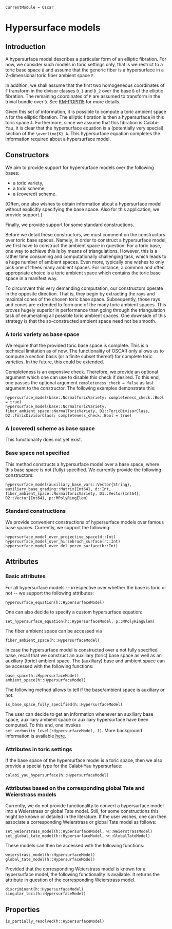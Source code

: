 ```@meta
CurrentModule = Oscar
```

# Hypersurface models

## Introduction

A hypersurface model describes a particular form of an elliptic fibration.
For now, we consider such models in toric settings only, that is we restrict
to a toric base space ``B`` and assume that the generic fiber is a
hypersurface in a 2-dimensional toric fiber ambient space ``F``.

In addition, we shall assume that the first two homogeneous coordinates of
``F`` transform in the divisor classes ``D_1`` and ``D_2`` over the base ``B``
of the elliptic fibration. The remaining coordinates of ``F`` are assumed to
transform in the trivial bundle over ``B``. See [KM-POPR15](@cite) for more details.

Given this set of information, it is possible to compute a toric ambient space ``A``
for the elliptic fibration. The elliptic fibration is then a hypersurface in this toric
space ``A``. Furthermore, since we assume that this fibration is Calabi-Yau,
it is clear that the hypersurface equation is a (potentially very special) section
of the ``\overline{K}_A``. This hypersurface equation completes the information
required about a hypersurface model.


## Constructors

We aim to provide support for hypersurface models over the following bases:
* a toric variety,
* a toric scheme,
* a (covered) scheme.

[Often, one also wishes to obtain information about a hypersurface model without
explicitly specifying the base space. Also for this application, we provide support.]

Finally, we provide support for some standard constructions.

Before we detail these constructors, we must comment on the constructors over toric base
spaces. Namely, in order to construct a hypersurface model, we first have to construct
the ambient space in question. For a toric base, one way to achieve this is by means of
triangulations. However, this is a rather time consuming and computationally challenging
task, which leads to a huge number of ambient spaces. Even more, typically one wishes to
only pick one of thees many ambient spaces. For instance, a common and often appropriate
choice is a toric ambient space which contains the toric base space in a manifest way.

To circumvent this very demanding computation, our constructors operate in the opposite direction.
That is, they begin by extracting the rays and maximal cones of the chosen toric base space.
Subsequently, those rays and cones are extended to form one of the many toric ambient spaces.
This proves hugely superior in performance than going through the triangulation task of enumerating
all possible toric ambient spaces. One downside of this strategy is that the so-constructed ambient
space need not be smooth.

### A toric variety as base space

We require that the provided toric base space is complete. This is a technical limitation as of now.
The functionality of OSCAR only allows us to compute a section basis (or a finite subset thereof)
for complete toric varieties. In the future, this could be extended.

Completeness is an expensive check. Therefore, we provide an optional argument which
 one can use to disable this check if desired. To this end, one passes the optional argument
 `completeness_check = false` as last argument to the constructor. The following examples
 demonstrate this:
```@docs
hypersurface_model(base::NormalToricVariety; completeness_check::Bool = true)
hypersurface_model(base::NormalToricVariety, fiber_ambient_space::NormalToricVariety, D1::ToricDivisorClass, D2::ToricDivisorClass; completeness_check::Bool = true)
```

### A (covered) scheme as base space

This functionality does not yet exist.

### Base space not specified

This method constructs a hypersurface model over a base space, where
this base space is not (fully) specified. We currently provide the following constructors:
```@docs
hypersurface_model(auxiliary_base_vars::Vector{String}, auxiliary_base_grading::Matrix{Int64}, d::Int, fiber_ambient_space::NormalToricVariety, D1::Vector{Int64}, D2::Vector{Int64}, p::MPolyRingElem)
```

### Standard constructions

We provide convenient constructions of hypersurface models over
famous base spaces. Currently, we support the following:
```@docs
hypersurface_model_over_projective_space(d::Int)
hypersurface_model_over_hirzebruch_surface(r::Int)
hypersurface_model_over_del_pezzo_surface(b::Int)
```


## Attributes

### Basic attributes

For all hypersurface models -- irrespective over whether the base is toric or not -- we support
the following attributes:
```@docs
hypersurface_equation(h::HypersurfaceModel)
```
One can also decide to specify a custom hypersurface equation:
```@docs
set_hypersurface_equation(h::HypersurfaceModel, p::MPolyRingElem)
```
The fiber ambient space can be accessed via
```@docs
fiber_ambient_space(h::HypersurfaceModel)
```
In case the hypersurface model is constructed over a not fully specified base,
recall that we construct an auxiliary (toric) base space as well as an
auxiliary (toric) ambient space. The (auxiliary) base and ambient space can
be accessed with the following functions:
```@docs
base_space(h::HypersurfaceModel)
ambient_space(h::HypersurfaceModel)
```
The following method allows to tell if the base/ambient space is auxiliary or not:
```@docs
is_base_space_fully_specified(h::HypersurfaceModel)
```
The user can decide to get an information whenever an auxiliary base space,
auxiliary ambient space or auxiliary hypersurface have been computed.
To this end, one invokes `set_verbosity_level(:HypersurfaceModel, 1)`.
More background information is available
[here](http://www.thofma.com/Hecke.jl/dev/features/macros/).

### Attributes in toric settings

If the base space of the hypersurface model is a toric space, then we
also provide a special type for the Calabi-Yau hypersurface:
```@docs
calabi_yau_hypersurface(h::HypersurfaceModel)
```

### Attributes based on the corresponding global Tate and Weierstrass models

Currently, we do not provide functionality to convert a hypersurface model
into a Weierstrass or global Tate model. Still, for some constructions this might
be known or detailed in the literature. If the user wishes, one can then associate
a corresponding Weierstrass or global Tate model as follows:
```@docs
set_weierstrass_model(h::HypersurfaceModel, w::WeierstrassModel)
set_global_tate_model(h::HypersurfaceModel, w::GlobalTateModel)
```
These models can then be accessed with the following functions:
```@docs
weierstrass_model(h::HypersurfaceModel)
global_tate_model(h::HypersurfaceModel)
```
Provided that the corresponding Weierstrass model is known for a hypersurface
model, the following functionality is available. It returns the attribute in question
of the corresponding Weierstrass model.
```@docs
discriminant(h::HypersurfaceModel)
singular_loci(h::HypersurfaceModel)
```

## Properties

```@docs
is_partially_resolved(h::HypersurfaceModel)
```

